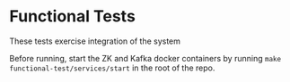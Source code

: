 # Functional Tests

These tests exercise integration of the system

Before running, start the ZK and Kafka docker containers by running `make functional-test/services/start` in the root of the repo.

